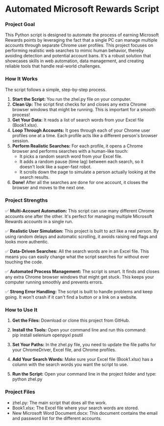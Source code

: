 # **Automated Microsoft Rewards Script**

### **Project Goal**

This Python script is designed to automate the process of earning Microsoft Rewards points by leveraging the fact that a single PC can manage multiple accounts through separate Chrome user profiles. This project focuses on performing realistic web searches to mimic human behavior, thereby avoiding detection and potential account bans. It's a robust solution that showcases skills in web automation, data management, and creating reliable tools that handle real-world challenges.

### **How It Works**

The script follows a simple, step-by-step process.

1. **Start the Script:** You run the zhel.py file on your computer.  
2. **Clean Up:** The script first checks for and closes any extra Chrome browser windows that might be running. This is important for a smooth process\!  
3. **Get Your Data:** It reads a list of search words from your Excel file (Book1.xlsx).  
4. **Loop Through Accounts:** It goes through each of your Chrome user profiles one at a time. Each profile acts like a different person's browser session.  
5. **Perform Realistic Searches:** For each profile, it opens a Chrome browser and performs searches with a human-like touch:  
   * It picks a random search word from your Excel file.  
   * It adds a random pause (time lag) between each search, so it doesn't look like a super-fast robot.  
   * It scrolls down the page to simulate a person actually looking at the search results.  
6. **Done\!** After all the searches are done for one account, it closes the browser and moves to the next one.

### **Project Strengths**

✅ **Multi-Account Automation:** This script can use many different Chrome accounts one after the other. It's perfect for managing multiple Microsoft Rewards accounts in a single run.

✅ **Realistic User Simulation:** This project is built to act like a real person. By using random delays and automatic scrolling, it avoids raising red flags and looks more authentic.

✅ **Data-Driven Searches:** All the search words are in an Excel file. This means you can easily change what the script searches for without ever touching the code.

✅ **Automated Process Management:** The script is smart. It finds and closes any extra Chrome browser windows that might get stuck. This keeps your computer running smoothly and prevents errors.

✅ **Strong Error Handling:** The script is built to handle problems and keep going. It won't crash if it can't find a button or a link on a website.

### **How to Use It**

1. **Get the Files:** Download or clone this project from GitHub.  
2. **Install the Tools:** Open your command line and run this command:  
   pip install selenium openpyxl psutil

3. **Set Your Paths:** In the zhel.py file, you need to update the file paths for your ChromeDriver, Excel file, and Chrome profiles.  
4. **Add Your Search Words:** Make sure your Excel file (Book1.xlsx) has a column with the search words you want the script to use.  
5. **Run the Script:** Open your command line in the project folder and type:  
   python zhel.py

### **Project Files**

* zhel.py: The main script that does all the work.  
* Book1.xlsx: The Excel file where your search words are stored.  
* New Microsoft Word Document.docx: This document contains the email and password list for the different accounts.

